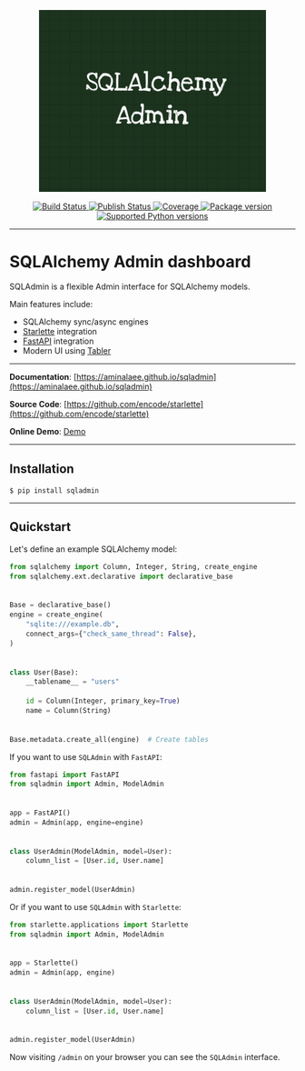 <p align="center">
<a href="https://github.com/aminalaee/sqladmin">
    <img width="400px" src="https://raw.githubusercontent.com/aminalaee/sqladmin/main/docs/assets/images/banner.png" alt"SQLAdmin">
</a>
</p>

<p align="center">
<a href="https://github.com/aminalaee/sqladmin/actions">
    <img src="https://github.com/aminalaee/sqladmin/workflows/Test%20Suite/badge.svg" alt="Build Status">
</a>
<a href="https://github.com/aminalaee/sqladmin/actions">
    <img src="https://github.com/aminalaee/sqladmin/workflows/Publish/badge.svg" alt="Publish Status">
</a>
<a href="https://codecov.io/gh/aminalaee/sqladmin">
    <img src="https://codecov.io/gh/aminalaee/sqladmin/branch/main/graph/badge.svg" alt="Coverage">
</a>
<a href="https://pypi.org/project/sqladmin/">
    <img src="https://badge.fury.io/py/sqladmin.svg" alt="Package version">
</a>
<a href="https://pypi.org/project/sqladmin" target="_blank">
    <img src="https://img.shields.io/pypi/pyversions/sqladmin.svg?color=%2334D058" alt="Supported Python versions">
</a>
</p>

---

# SQLAlchemy Admin dashboard

SQLAdmin is a flexible Admin interface for SQLAlchemy models.

Main features include:

* SQLAlchemy sync/async engines
* [Starlette](https://github.com/encode/starlette) integration
* [FastAPI](https://github.com/tiangolo/fastapi) integration
* Modern UI using [Tabler](https://github.com/tabler/tabler)

---

**Documentation**: [https://aminalaee.github.io/sqladmin](https://aminalaee.github.io/sqladmin)

**Source Code**: [https://github.com/encode/starlette](https://github.com/encode/starlette)

**Online Demo**: [Demo](https://python-sqladmin.herokuapp.com/admin/)

---

## Installation

```shell
$ pip install sqladmin
```

---

## Quickstart

Let's define an example SQLAlchemy model:

```python
from sqlalchemy import Column, Integer, String, create_engine
from sqlalchemy.ext.declarative import declarative_base


Base = declarative_base()
engine = create_engine(
    "sqlite:///example.db",
    connect_args={"check_same_thread": False},
)


class User(Base):
    __tablename__ = "users"

    id = Column(Integer, primary_key=True)
    name = Column(String)


Base.metadata.create_all(engine)  # Create tables
```

If you want to use `SQLAdmin` with `FastAPI`:

```python
from fastapi import FastAPI
from sqladmin import Admin, ModelAdmin


app = FastAPI()
admin = Admin(app, engine=engine)


class UserAdmin(ModelAdmin, model=User):
    column_list = [User.id, User.name]


admin.register_model(UserAdmin)
```

Or if you want to use `SQLAdmin` with `Starlette`:

```python
from starlette.applications import Starlette
from sqladmin import Admin, ModelAdmin


app = Starlette()
admin = Admin(app, engine)


class UserAdmin(ModelAdmin, model=User):
    column_list = [User.id, User.name]


admin.register_model(UserAdmin)
```

Now visiting `/admin` on your browser you can see the `SQLAdmin` interface.
